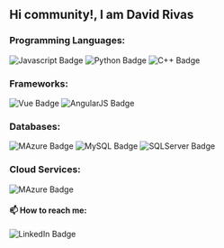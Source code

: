 ## Hi community!, I am David Rivas
### Programming Languages:

<img src="https://img.shields.io/badge/JavaScript-F7DF1E?style=for-the-badge&logo=javascript&logoColor=black" alt="Javascript Badge"/> <img src="https://img.shields.io/badge/Python-3776AB?style=for-the-badge&logo=python&logoColor=white" alt="Python Badge"/> <img src="https://img.shields.io/badge/C%2B%2B-00599C?style=for-the-badge&logo=c%2B%2B&logoColor=white" alt="C++ Badge"/>
### Frameworks:

<img src="https://img.shields.io/badge/Vue.js-35495E?style=for-the-badge&logo=vue.js&logoColor=4FC08D" alt="Vue Badge"/> <img src="https://img.shields.io/badge/AngularJS-E23237?style=for-the-badge&logo=angularjs&logoColor=white" alt="AngularJS Badge"/>
### Databases:

<img src="https://img.shields.io/badge/.NET-5C2D91?style=for-the-badge&logo=.net&logoColor=white" alt="MAzure Badge"/> <img src="https://img.shields.io/badge/MySQL-00000F?style=for-the-badge&logo=mysql&logoColor=white" alt="MySQL Badge"/> <img src="https://img.shields.io/badge/Microsoft_SQL_Server-CC2927?style=for-the-badge&logo=microsoft-sql-server&logoColor=white" alt="SQLServer Badge"/>
### Cloud Services:

<img src="https://img.shields.io/badge/Microsoft_Azure-0089D6?style=for-the-badge&logo=microsoft-azure&logoColor=white" alt="MAzure Badge"/>

#### 📫 How to reach me:
<img src="https://img.shields.io/badge/LinkedIn-0077B5?style=for-the-badge&logo=linkedin&logoColor=white" alt="LinkedIn Badge"/>

<!--
**dars2002/dars2002** is a ✨ _special_ ✨ repository because its `README.md` (this file) appears on your GitHub profile.

Here are some ideas to get you started:

- 🔭 I’m currently working on ...
- 🌱 I’m currently learning ...
- 👯 I’m looking to collaborate on ...
- 🤔 I’m looking for help with ...
- 💬 Ask me about ...
- 📫 How to reach me: ...
- 😄 Pronouns: ...
- ⚡ Fun fact: ...
-I currently use:
- I am currently learning:
- Social networks:
you can find or contact me through:
-->
